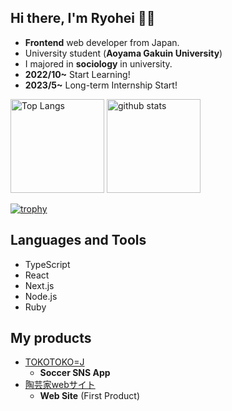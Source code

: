 ## Hi there, I'm Ryohei 👋👋

- **Frontend** web developer from Japan.
- University student (**Aoyama Gakuin University**)
- I majored in **sociology** in university.
- **2022/10~**   Start Learning!
- **2023/5~**    Long-term Internship Start!


<p align="left"> 
  <img alt="Top Langs" height="150px" src="https://github-readme-stats.vercel.app/api/top-langs/?username=kumaaa1212&layout=compact&show_icons=true&theme=onedark" />
  <img alt="github stats" height="150px" src="https://github-readme-stats.vercel.app/api?username=kumaaa1212&theme=onedark&show_icons=ture" />
</p>

[![trophy](https://github-profile-trophy.vercel.app/?username=kumaaa1212&theme=onedark&column=7
)](https://github.com/ryo-ma/github-profile-trophy)




## Languages and Tools

- TypeScript
- React
- Next.js
- Node.js
- Ruby

## My products

+ [TOKOTOKO=J](https://tokotokoj.vercel.app)
  +  **Soccer SNS App**
+ [陶芸家webサイト](https://kumaaa1111-github-io.vercel.app/)
  + **Web Site** (First Product)



